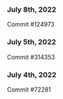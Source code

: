 ### July 8th, 2022

Commit #124973

### July 5th, 2022

Commit #314353


### July 4th, 2022

Commit #72281
